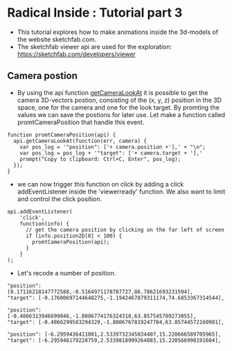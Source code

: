 # Radical Inside : Tutorial part 3

- This tutorial explores how to make animations inside the 3d-models of the website sketchfab.com.
- The sketchfab viewer api are used for the exploration: https://sketchfab.com/developers/viewer

##  Camera postion 
-  By using the api function [getCameraLookAt](https://sketchfab.com/developers/viewer/functions#api-getCameraLookAt) it is possible to get the camera 3D-vectors postion, consisting of the (x, y, z) position in the 3D space, one for the camera and one for the look target. By promting the values we can save the postions for later use. Let make a function called promtCameraPosition that handle this event. 

```
function promtCameraPosition(api) {
  api.getCameraLookAt(function(err, camera) {
    var pos_log = '"position": ['+ camera.position +'],' + "\n";
    var pos_log = pos_log + '"target": ['+ camera.target + '],'
    prompt("Copy to clipboard: Ctrl+C, Enter", pos_log);
  });
}
```
- we can now trigger this function on click by adding a click addEventListener inside the 'viewerready' function. We also want to limit and control the click position. 
```
api.addEventListener(
    'click',
    function(info) {
      // get the camera position by clicking on the far left of screen
      if (info.position2D[0] < 100) {
        promtCameraPosition(api);
      }
    }
);
```
- Let's recode a number of position.
```
"position": [0.17116218147772588,-0.5164971178787727,86.78621693231594],
"target": [-0.17600697144648275,-1.1942467879311174,74.6853367314544],
```
```
"position": [-0.4866313946699046,-1.8006774176324318,63.857545709273055],
"target": [-0.4866299583294329,-1.8006767819247784,63.85744572160981],
```
```
"position": [-6.2959436411001,2.5339732345834407,15.220666589705965],
"target": [-6.295946179228759,2.5339818999264883,15.220566998191604],
```
